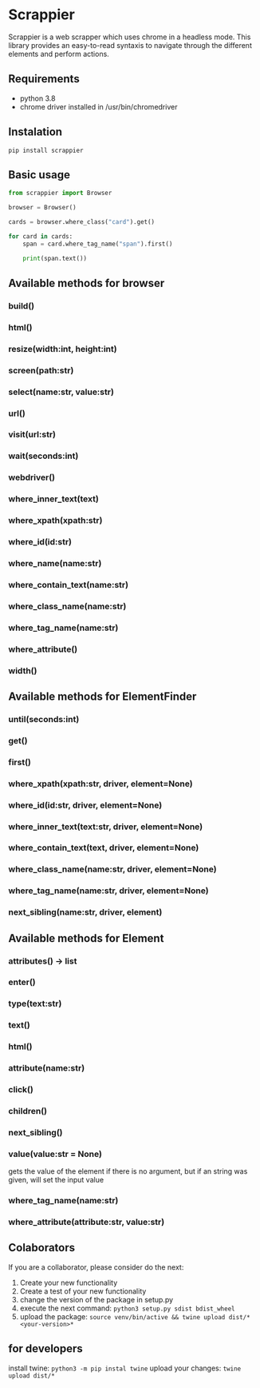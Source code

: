 # Scrappier

Scrappier is a web scrapper which uses chrome in a headless mode. This library provides an easy-to-read syntaxis to navigate through the different elements and perform actions.

## Requirements

* python 3.8
* chrome driver installed in /usr/bin/chromedriver

## Instalation

`pip install scrappier`

## Basic usage

```python
from scrappier import Browser

browser = Browser()

cards = browser.where_class("card").get()

for card in cards:
    span = card.where_tag_name("span").first()

    print(span.text())
```

## Available methods for browser

### build()

### html()

### resize(width:int, height:int)

### screen(path:str)

### select(name:str, value:str)

### url()

### visit(url:str)

### wait(seconds:int)

### webdriver()

### where_inner_text(text)

### where_xpath(xpath:str)

### where_id(id:str)

### where_name(name:str)

### where_contain_text(name:str)

### where_class_name(name:str)

### where_tag_name(name:str)

### where_attribute()

### width()

## Available methods for ElementFinder

### until(seconds:int)

### get()

### first()

### where_xpath(xpath:str, driver, element=None)

### where_id(id:str, driver, element=None)

### where_inner_text(text:str, driver, element=None)

### where_contain_text(text, driver, element=None)

### where_class_name(name:str, driver, element=None)

### where_tag_name(name:str, driver, element=None)

### next_sibling(name:str, driver, element)

## Available methods for Element

### attributes() -> list

### enter()

### type(text:str)

### text()

### html()

### attribute(name:str)

### click()

### children()

### next_sibling()

### value(value:str = None)

gets the value of the element if there is no argument, but if an string was given, will set the input value

### where_tag_name(name:str)

### where_attribute(attribute:str, value:str)

## Colaborators

If you are a collaborator, please consider do the next:

1. Create your new functionality
2. Create a test of your new functionality
3. change the version of the package in setup.py
4. execute the next command: `python3 setup.py sdist bdist_wheel`
5. upload the package: `source venv/bin/active && twine upload dist/*<your-version>*`

## for developers

install twine: `python3 -m pip instal twine`
upload your changes: `twine upload dist/*`